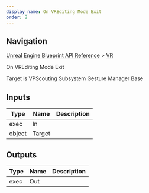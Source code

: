 ```yaml
---
display_name: On VREditing Mode Exit
order: 2
---
```

## Navigation

[Unreal Engine Blueprint API Reference](https://dev.epicgames.com/documentation/en-us/unreal-engine/BlueprintAPI) > [VR](https://dev.epicgames.com/documentation/en-us/unreal-engine/BlueprintAPI/VR)

On VREditing Mode Exit

Target is VPScouting Subsystem Gesture Manager Base

## Inputs

| Type | Name | Description |
| --- | --- | --- |
| exec | In |  |
| object | Target |  |

## Outputs

| Type | Name | Description |
| --- | --- | --- |
| exec | Out |  |
